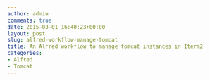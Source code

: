 ```yaml
---
author: admin
comments: true
date: 2015-03-01 16:40:23+00:00
layout: post
slug: alfred-workflow-manage-tomcat
title: An Alfred workflow to manage tomcat instances in Iterm2
categories:
- Alfred
- Tomcat
---
```


